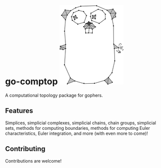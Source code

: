 # go-comptop <img src="https://github.com/raphaelreyna/go-comptop/raw/master/logo/logo.png" height="256px">
A computational topology package for gophers.

## Features
Simplices, simplicial complexes, simplicial chains, chain groups, simplicial sets, methods for computing boundaries, methods for computing Euler characteristics, Euler integration, and more (with even more to come)!

## Contributing
Contributions are welcome!
